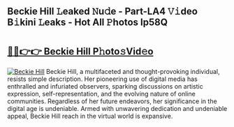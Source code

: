 ## Beckie Hill 𝙻eaked 𝙽u𝚍e - Part-LA4 𝚅𝚒deo B𝚒kini 𝙻eaks - Hot All 𝙿hotos Ip58Q

# <h2><a href="http://ld1o9io.urlbe.top/?page=Beckie+Hill">🔗🔗👉👉 Beckie Hill P𝚑oto𝚜Vid𝚎o</a></h2>

[![Beckie Hill](https://i.imgur.com/eBuTRDB.gif)](http://ld1o9io.urlbe.top/?page=Beckie+Hill)
Beckie Hill, a multifaceted and thought-provoking individual, resists simple description. Her pioneering use of digital media has enthralled and infuriated observers, sparking discussions on artistic expression, self-representation, and the evolving nature of online communities. Regardless of her future endeavors, her significance in the digital age is undeniable. Armed with unwavering dedication and undeniable appeal, Beckie Hill reach in the virtual world is expansive.
